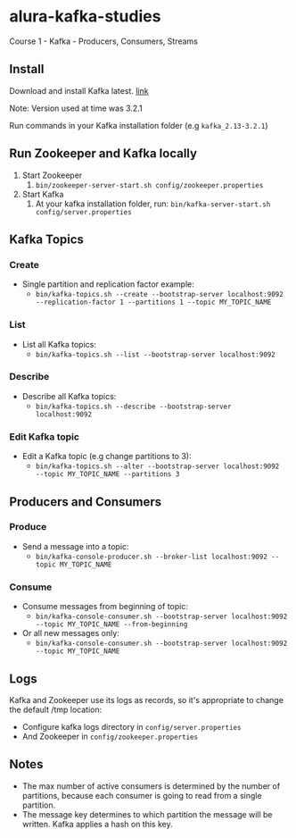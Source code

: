 # alura-kafka-studies

Course 1 - Kafka - Producers, Consumers, Streams

## Install
Download and install Kafka latest. [link](https://kafka.apache.org/downloads)

Note: Version used at time was 3.2.1

Run commands in your Kafka installation folder (e.g ```kafka_2.13-3.2.1```)

## Run Zookeeper and Kafka locally

1. Start Zookeeper
   1.  ```bin/zookeeper-server-start.sh config/zookeeper.properties```
2. Start Kafka
    1. At your kafka installation folder, run: ```bin/kafka-server-start.sh config/server.properties```

## Kafka Topics
### Create
* Single partition and replication factor example:
  * ```bin/kafka-topics.sh --create --bootstrap-server localhost:9092 --replication-factor 1 --partitions 1 --topic MY_TOPIC_NAME```

### List
* List all Kafka topics:
  * ```bin/kafka-topics.sh --list --bootstrap-server localhost:9092```

### Describe
* Describe all Kafka topics:
  * ```bin/kafka-topics.sh --describe --bootstrap-server localhost:9092```

### Edit Kafka topic
* Edit a Kafka topic (e.g change partitions to 3):
  * ```bin/kafka-topics.sh --alter --bootstrap-server localhost:9092  --topic MY_TOPIC_NAME --partitions 3```

## Producers and Consumers

### Produce
* Send a message into a topic:
    * ```bin/kafka-console-producer.sh --broker-list localhost:9092 --topic MY_TOPIC_NAME```

### Consume
* Consume messages from beginning of topic:
    * ```bin/kafka-console-consumer.sh --bootstrap-server localhost:9092 --topic MY_TOPIC_NAME --from-beginning```
* Or all new messages only:
    * ```bin/kafka-console-consumer.sh --bootstrap-server localhost:9092 --topic MY_TOPIC_NAME```

## Logs
Kafka and Zookeeper use its logs as records, so it's appropriate to change the default /tmp location:
* Configure kafka logs directory in ```config/server.properties```
* And Zookeeper in ```config/zookeeper.properties```

## Notes
* The max number of active consumers is determined by the number of partitions, because each consumer is going to read from a single partition.
* The message key determines to which partition the message will be written. Kafka applies a hash on this key.